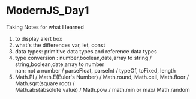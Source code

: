 # ModernJS_Day1
 Taking Notes for what I learned

001. to display alert box
002. what's the differences var, let, const
003. data types: primitive data types and reference data types 
004. type conversion : number,boolean,date,array to string / string,boolean,date,array to number<br>
     nan: not a number / parseFloat, parseInt / typeOf, toFixed, length 
005. Math.PI / Math.E(Euler's Number) / Math.round, Math.ceil, Math.floor / Math.sqrt(square root) / <br>
     Math.abs(absolute value) / Math.pow / math.min or max/ Math.random

 
